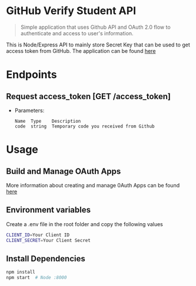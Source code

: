 # GitHub Verify Student API

> Simple application that uses Github API and OAuth 2.0 flow to authenticate and access to user's information.

This is Node/Express API to mainly store Secret Key that can be used to get access token from GitHub. The application can be found [here](https://verify-students-frontend.herokuapp.com/)

# Endpoints

## Request access_token [GET /access_token]

- Parameters:

      Name	Type	Description
      code	string	Temporary code you received from Github

# Usage

## Build and Manage OAuth Apps

More information about creating and manage 0Auth Apps can be found [here](https://docs.github.com/en/developers/apps/building-oauth-apps/creating-an-oauth-app)

## Environment variables

Create a .env file in the root folder and copy the following values

```bash
CLIENT_ID=Your Client ID
CLIENT_SECRET=Your Client Secret
```

## Install Dependencies

```bash
npm install
npm start  # Node :8000
```

